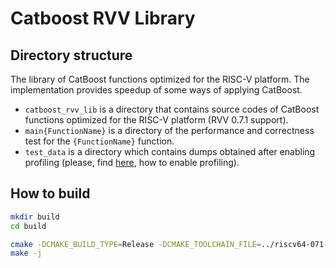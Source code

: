 # Catboost RVV Library

## Directory structure

The library of CatBoost functions optimized for the RISC-V platform. The implementation provides speedup of some ways of applying CatBoost.

* `catboost_rvv_lib` is a directory that contains source codes of CatBoost functions optimized
  for the RISC-V platform (RVV 0.7.1 support).
* `main{FunctionName}` is a directory of the performance and correctness test for the `{FunctionName}` function.
* `test_data` is a directory which contains dumps obtained after enabling profiling (please, find [here](../../README_RVV.md#how-to-enable-profiling-of-computationally-intensive-functions), how to enable profiling).

## How to build

```bash
mkdir build 
cd build

cmake -DCMAKE_BUILD_TYPE=Release -DCMAKE_TOOLCHAIN_FILE=../riscv64-071-gcc.toolchain.cmake ../
make -j
```
